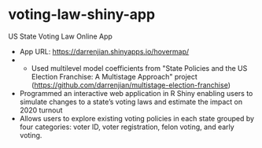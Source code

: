 # voting-law-shiny-app
US State Voting Law Online App

* App URL: https://darrenjian.shinyapps.io/hovermap/
* * Used multilevel model coefficients from "State Policies and the US Election Franchise: A Multistage Approach" project (https://github.com/darrenjian/multistage-election-franchise)
* Programmed an interactive web application in R Shiny enabling users to simulate changes to a state’s voting laws and estimate the impact on 2020 turnout
* Allows users to explore existing voting policies in each state grouped by four categories: voter ID, voter registration, felon voting, and early voting.
